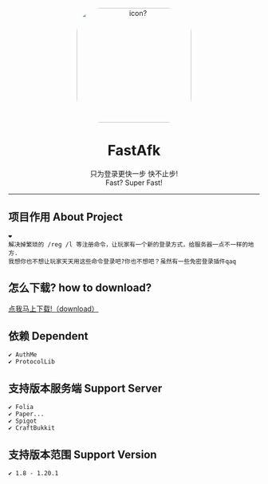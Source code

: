 <div align="center">
    <br />
    <img src="icon.png" width="230" height="230" style="border-radius: 50px" alt="icon?">
    <h1>FastAfk️</h1>
    只为登录更快一步 快不止步!
    <br>
    Fast? Super Fast!
    <hr/>
</div>

## 项目作用 About Project

~~~
❤️
解决掉繁琐的 /reg /l 等注册命令，让玩家有一个新的登录方式，给服务器一点不一样的地方.
我想你也不想让玩家天天用这些命令登录吧?你也不想吧？虽然有一些免密登录插件qaq
~~~

## 怎么下载? how to download?

[点我马上下载!（download）](https://github.com/xiaocheng168/GuiLogin/releases)

## 依赖 Dependent
    ✔️ AuthMe
    ✔️ ProtocolLib

##  支持版本服务端 Support Server
    ✔️ Folia 
    ✔️ Paper...
    ✔️ Spigot
    ✔️ CraftBukkit
##  支持版本范围 Support Version
    ✔️ 1.8 - 1.20.1
